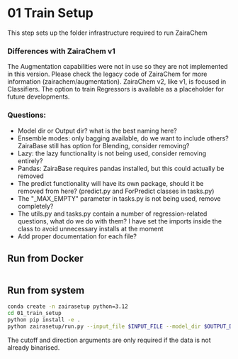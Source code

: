 # 01 Train Setup

This step sets up the folder infrastructure required to run ZairaChem

### Differences with ZairaChem v1
The Augmentation capabilities were not in use so they are not implemented in this version. Please check the legacy code of ZairaChem for more information (zairachem/augmentation).
ZairaChem v2, like v1, is focused in Classifiers. The option to train Regressors is available as a placeholder for future developments.

### Questions:
- Model dir or Output dir? what is the best naming here?
- Ensemble modes: only bagging available, do we want to include others? ZairaBase still has option for Blending, consider removing?
- Lazy: the lazy functionality is not being used, consider removing entirely?
- Pandas: ZairaBase requires pandas installed, but this could actually be removed
- The predict functionality will have its own package, should it be removed from here? (predict.py and ForPredict classes in tasks.py)
- The "_MAX_EMPTY" parameter in tasks.py is not being used, remove completely?
- The utils.py and tasks.py contain a number of regression-related questions, what do we do with them? I have set the imports inside the class to avoid unnecessary installs at the moment
- Add proper documentation for each file?

## Run from Docker

```bash


```

## Run from system 

```bash
conda create -n zairasetup python=3.12
cd 01_train_setup
python pip install -e .
python zairasetup/run.py --input_file $INPUT_FILE --model_dir $OUTPUT_DIR --cutoff 0.1 --direction low 
```

The cutoff and direction arguments are only required if the data is not already binarised.

